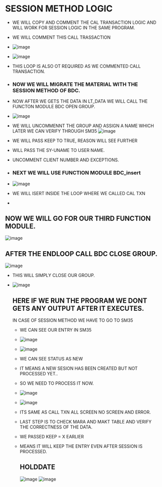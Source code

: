 # SESSION METHOD LOGIC

- WE WILL COPY AND COMMENT THE CAL TRANSACTION LOGIC AND WILL WORK FOR SESSION LOGIC IN THE SAME PROGRAM.
- WE WILL COMMENT THIS CALL TRASSACTION
- ![image](https://github.com/bhuvabhavik/MY-ABAP-CHEATSHEET/assets/49744703/5f641170-fb2c-4fcd-bdb2-6c677b1c89fe)
- ![image](https://github.com/bhuvabhavik/MY-ABAP-CHEATSHEET/assets/49744703/daa990aa-6495-4529-9b19-2affdade8c76)
- THIS LOOP IS ALSO OT REQUIRED AS WE COMMENTED CALL TRANSACTION.
- ### NOW WE WILL MIGRATE THE MATERIAL WITH THE SESSION METHOD OF BDC.
- NOW AFTER WE GETS THE DATA IN LT_DATA WE WILL CALL THE FUNCTON MODULE BDC OPEN GROUP.
- ![image](https://github.com/bhuvabhavik/MY-ABAP-CHEATSHEET/assets/49744703/3bceae91-2e21-49f8-a095-7076bba9ec54)
- WE WILL UNCOMMENNT THE GROUP AND ASSIGN A NAME WHICH LATER WE CAN VERIFY THROUGH SM35
![image](https://github.com/bhuvabhavik/MY-ABAP-CHEATSHEET/assets/49744703/d3bfe28b-ae0b-4267-9d5e-6f9fdefac85c)
- WE WILL PASS KEEP TO TRUE, REASON WILL SEE FURTHER
- WILL PASS THE SY-UNAME TO USER NAME.
- UNCOMMENT CLIENT NUMBER AND EXCEPTIONS.

- ### NEXT WE WILL USE FUNCTION MODULE BDC_insert
- ![image](https://github.com/bhuvabhavik/MY-ABAP-CHEATSHEET/assets/49744703/f59263d4-acd3-4193-8a79-aa7a34c85e60)
- WE WILL ISERT INSIDE THE LOOP WHERE WE CALLED CAL TXN
- 
## NOW WE WILL GO FOR OUR THIRD FUNCTION MODULE.
![image](https://github.com/bhuvabhavik/MY-ABAP-CHEATSHEET/assets/49744703/f52007b5-1d69-47a4-8170-89a936dfc933)

## AFTER THE ENDLOOP CALL BDC CLOSE GROUP.
![image](https://github.com/bhuvabhavik/MY-ABAP-CHEATSHEET/assets/49744703/126213f5-3a6a-4987-aa44-195654a3f36b)
- THIS WILL SIMPLY CLOSE OUR GROUP.
- ![image](https://github.com/bhuvabhavik/MY-ABAP-CHEATSHEET/assets/49744703/f0308322-7c33-4d99-8d11-a35be117de72)


  ## HERE IF WE RUN THE PROGRAM WE DONT GETS ANY OUTPUT AFTER IT EXECUTES.
  IN CASE OF SESSION METHOD WE HAVE TO GO TO SM35
  - WE CAN SEE OUR ENTRY IN SM35
  - ![image](https://github.com/bhuvabhavik/MY-ABAP-CHEATSHEET/assets/49744703/496f7df1-4736-4d93-a760-d515c37662ed)
  - ![image](https://github.com/bhuvabhavik/MY-ABAP-CHEATSHEET/assets/49744703/391d95c5-3fb5-4c12-9af6-2946b5cd4333)
  - WE CAN SEE STATUS AS NEW
  - IT MEANS A NEW SESION HAS BEEN CREATED BUT NOT PROCESSED YET..
  - SO WE NEED TO PROCESS IT NOW.
  - ![image](https://github.com/bhuvabhavik/MY-ABAP-CHEATSHEET/assets/49744703/0beeb859-3345-4cde-8468-bc19339462ae)
  - ![image](https://github.com/bhuvabhavik/MY-ABAP-CHEATSHEET/assets/49744703/76f05ee7-fce7-430a-a889-2b7d104dc5df)
  - ITS SAME AS CALL TXN ALL SCREEN NO SCREEN AND ERROR.
  - LAST STEP IS TO CHECK MARA AND MAKT TABLE AND VERIFY THE CORRECTNESS OF THE DATA.
  - WE PASSED KEEP = X EARLIER
  - MEANS IT WILL KEEP THE ENTRY EVEN AFTER SESSION IS PROCESSED.


    ## HOLDDATE
    ![image](https://github.com/bhuvabhavik/MY-ABAP-CHEATSHEET/assets/49744703/9b660a59-9e75-41ea-b0f1-11893d80347d)
    ![image](https://github.com/bhuvabhavik/MY-ABAP-CHEATSHEET/assets/49744703/f9adfb97-3a52-40f9-ac85-7248738a1718)
    







 
 

